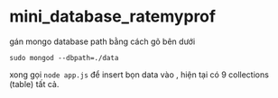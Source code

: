 # mini_database_ratemyprof

gán mongo database path bằng cách gõ bên dưới
```
sudo mongod --dbpath=./data
```
xong gọi `node app.js` để insert bọn data vào , hiện tại có 9 collections (table) tất cả.
